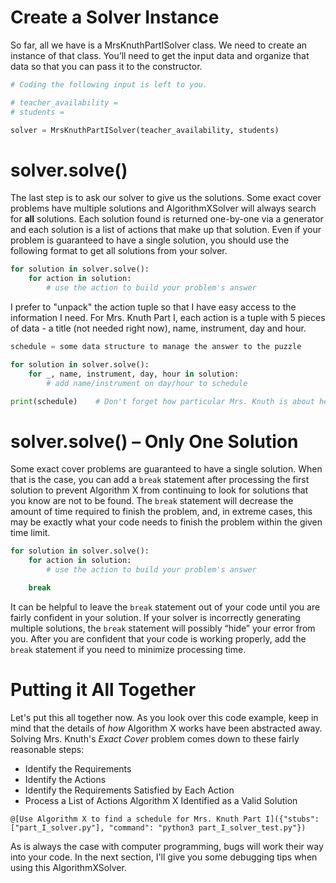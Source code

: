 # Create a Solver Instance

So far, all we have is a MrsKnuthPartISolver class. We need to create an instance of that class. You’ll need to get the input data and organize that data so that you can pass it to the constructor.

```python
# Coding the following input is left to you.

# teacher_availability = 
# students =

solver = MrsKnuthPartISolver(teacher_availability, students)
```

# solver.solve()

The last step is to ask our solver to give us the solutions. Some exact cover problems have multiple solutions and AlgorithmXSolver will always search for __all__ solutions. Each solution found is returned one-by-one via a generator and each solution is a list of actions that make up that solution. Even if your problem is guaranteed to have a single solution, you should use the following format to get all solutions from your solver.

```python
for solution in solver.solve():
    for action in solution:
        # use the action to build your problem's answer
```

I prefer to "unpack" the action tuple so that I have easy access to the information I need. For Mrs. Knuth Part I, each action is a tuple with 5 pieces of data - a title (not needed right now), name, instrument, day and hour.

```python
schedule = some data structure to manage the answer to the puzzle

for solution in solver.solve():
    for _, name, instrument, day, hour in solution:
        # add name/instrument on day/hour to schedule

print(schedule)    # Don't forget how particular Mrs. Knuth is about her schedule formatting.
```

# solver.solve() – Only One Solution

Some exact cover problems are guaranteed to have a single solution. When that is the case, you can add a `break` statement after processing the first solution to prevent Algorithm X from continuing to look for solutions that you know are not to be found. The `break` statement will decrease the amount of time required to finish the problem, and, in extreme cases, this may be exactly what your code needs to finish the problem within the given time limit.

```python
for solution in solver.solve():
    for action in solution:
        # use the action to build your problem's answer

    break
```
It can be helpful to leave the `break` statement out of your code until you are fairly confident in your solution. If your solver is incorrectly generating multiple solutions, the `break` statement will possibly “hide” your error from you. After you are confident that your code is working properly, add the `break` statement if you need to minimize processing time.

# Putting it All Together

Let's put this all together now. As you look over this code example, keep in mind that the details of _how_ Algorithm X works have been abstracted away. Solving Mrs. Knuth's _Exact Cover_ problem comes down to these fairly reasonable steps:

* Identify the Requirements
* Identify the Actions
* Identify the Requirements Satisfied by Each Action
* Process a List of Actions Algorithm X Identified as a Valid Solution

```
@[Use Algorithm X to find a schedule for Mrs. Knuth Part I]({"stubs": ["part_I_solver.py"], "command": "python3 part_I_solver_test.py"})
```

As is always the case with computer programming, bugs will work their way into your code. In the next section, I'll give you some debugging tips when using this AlgorithmXSolver.
